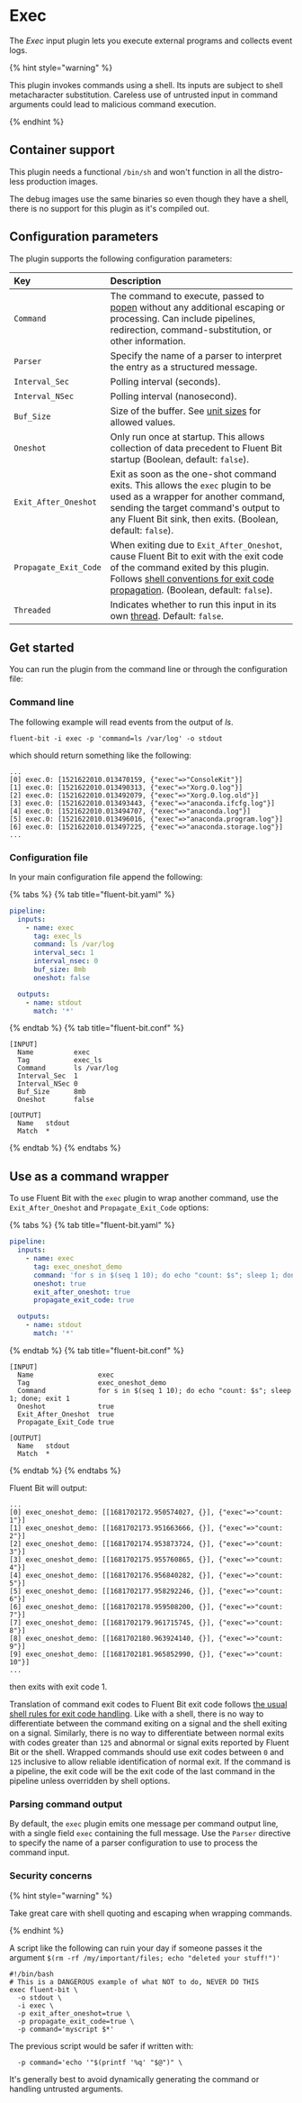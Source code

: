 # Exec

The _Exec_ input plugin lets you execute external programs and collects event logs.

{% hint style="warning" %}

This plugin invokes commands using a shell. Its inputs are subject to shell metacharacter substitution. Careless use of untrusted input in command arguments could lead to malicious command execution.

{% endhint %}

## Container support

This plugin needs a functional `/bin/sh` and won't function in all the distro-less production images.

The debug images use the same binaries so even though they have a shell, there is no support for this plugin as it's compiled out.

## Configuration parameters

The plugin supports the following configuration parameters:

| Key                   | Description                                                                                                                                                                                                                                                                          |
|:----------------------|:-------------------------------------------------------------------------------------------------------------------------------------------------------------------------------------------------------------------------------------------------------------------------------------|
| `Command`             | The command to execute, passed to [popen](https://man7.org/linux/man-pages/man3/popen.3.html) without any additional escaping or processing. Can include pipelines, redirection, command-substitution, or other information.                                                         |
| `Parser`              | Specify the name of a parser to interpret the entry as a structured message.                                                                                                                                                                                                         |
| `Interval_Sec`        | Polling interval (seconds).                                                                                                                                                                                                                                                          |
| `Interval_NSec`       | Polling interval (nanosecond).                                                                                                                                                                                                                                                       |
| `Buf_Size`            | Size of the buffer. See [unit sizes](../../administration/configuring-fluent-bit/unit-sizes.md) for allowed values.                                                                                                                                                                  |
| `Oneshot`             | Only run once at startup. This allows collection of data precedent to Fluent Bit startup (Boolean, default: `false`).                                                                                                                                                                |
| `Exit_After_Oneshot`  | Exit as soon as the one-shot command exits. This allows the `exec` plugin to be used as a wrapper for another command, sending the target command's output to any Fluent Bit sink, then exits. (Boolean, default: `false`).                                                          |
| `Propagate_Exit_Code` | When exiting due to `Exit_After_Oneshot`, cause Fluent Bit to exit with the exit code of the command exited by this plugin. Follows [shell conventions for exit code propagation](https://www.gnu.org/software/bash/manual/html_node/Exit-Status.html). (Boolean, default: `false`). |
| `Threaded`            | Indicates whether to run this input in its own [thread](../../administration/multithreading.md#inputs). Default: `false`.                                                                                                                                                            |

## Get started

You can run the plugin from the command line or through the configuration file:

### Command line

The following example will read events from the output of _ls_.

```shell
fluent-bit -i exec -p 'command=ls /var/log' -o stdout
```

which should return something like the following:

```text
...
[0] exec.0: [1521622010.013470159, {"exec"=>"ConsoleKit"}]
[1] exec.0: [1521622010.013490313, {"exec"=>"Xorg.0.log"}]
[2] exec.0: [1521622010.013492079, {"exec"=>"Xorg.0.log.old"}]
[3] exec.0: [1521622010.013493443, {"exec"=>"anaconda.ifcfg.log"}]
[4] exec.0: [1521622010.013494707, {"exec"=>"anaconda.log"}]
[5] exec.0: [1521622010.013496016, {"exec"=>"anaconda.program.log"}]
[6] exec.0: [1521622010.013497225, {"exec"=>"anaconda.storage.log"}]
...
```

### Configuration file

In your main configuration file append the following:

{% tabs %}
{% tab title="fluent-bit.yaml" %}

```yaml
pipeline:
  inputs:
    - name: exec
      tag: exec_ls
      command: ls /var/log
      interval_sec: 1
      interval_nsec: 0
      buf_size: 8mb
      oneshot: false

  outputs:
    - name: stdout
      match: '*'
```

{% endtab %}
{% tab title="fluent-bit.conf" %}

```text
[INPUT]
  Name          exec
  Tag           exec_ls
  Command       ls /var/log
  Interval_Sec  1
  Interval_NSec 0
  Buf_Size      8mb
  Oneshot       false

[OUTPUT]
  Name   stdout
  Match  *
```

{% endtab %}
{% endtabs %}

## Use as a command wrapper

To use Fluent Bit with the `exec` plugin to wrap another command, use the `Exit_After_Oneshot` and `Propagate_Exit_Code` options:

{% tabs %}
{% tab title="fluent-bit.yaml" %}

```yaml
pipeline:
  inputs:
    - name: exec
      tag: exec_oneshot_demo
      command: 'for s in $(seq 1 10); do echo "count: $s"; sleep 1; done; exit 1'
      oneshot: true
      exit_after_oneshot: true
      propagate_exit_code: true

  outputs:
    - name: stdout
      match: '*'
```

{% endtab %}
{% tab title="fluent-bit.conf" %}

```text
[INPUT]
  Name                exec
  Tag                 exec_oneshot_demo
  Command             for s in $(seq 1 10); do echo "count: $s"; sleep 1; done; exit 1
  Oneshot             true
  Exit_After_Oneshot  true
  Propagate_Exit_Code true

[OUTPUT]
  Name   stdout
  Match  *
```

{% endtab %}
{% endtabs %}

Fluent Bit will output:

```text
...
[0] exec_oneshot_demo: [[1681702172.950574027, {}], {"exec"=>"count: 1"}]
[1] exec_oneshot_demo: [[1681702173.951663666, {}], {"exec"=>"count: 2"}]
[2] exec_oneshot_demo: [[1681702174.953873724, {}], {"exec"=>"count: 3"}]
[3] exec_oneshot_demo: [[1681702175.955760865, {}], {"exec"=>"count: 4"}]
[4] exec_oneshot_demo: [[1681702176.956840282, {}], {"exec"=>"count: 5"}]
[5] exec_oneshot_demo: [[1681702177.958292246, {}], {"exec"=>"count: 6"}]
[6] exec_oneshot_demo: [[1681702178.959508200, {}], {"exec"=>"count: 7"}]
[7] exec_oneshot_demo: [[1681702179.961715745, {}], {"exec"=>"count: 8"}]
[8] exec_oneshot_demo: [[1681702180.963924140, {}], {"exec"=>"count: 9"}]
[9] exec_oneshot_demo: [[1681702181.965852990, {}], {"exec"=>"count: 10"}]
...
```

then exits with exit code 1.

Translation of command exit codes to Fluent Bit exit code follows [the usual shell rules for exit code handling](https://www.gnu.org/software/bash/manual/html_node/Exit-Status.html). Like with a shell, there is no way to differentiate between the command exiting on a signal and the shell exiting on a signal. Similarly, there is no way to differentiate between normal exits with codes greater than `125` and abnormal or signal exits reported by Fluent Bit or the shell. Wrapped commands should use exit codes between `0` and `125` inclusive to allow reliable identification of normal exit. If the command is a pipeline, the exit code will be the exit code of the last command in the pipeline unless overridden by shell options.

### Parsing command output

By default, the `exec` plugin emits one message per command output line, with a single field `exec` containing the full message. Use the `Parser` directive to specify the name of a parser configuration to use to process the command input.

### Security concerns

{% hint style="warning" %}

Take great care with shell quoting and escaping when wrapping commands.

{% endhint %}

A script like the following can ruin your day if someone passes it the argument `$(rm -rf /my/important/files; echo "deleted your stuff!")'`

```shell
#!/bin/bash
# This is a DANGEROUS example of what NOT to do, NEVER DO THIS
exec fluent-bit \
  -o stdout \
  -i exec \
  -p exit_after_oneshot=true \
  -p propagate_exit_code=true \
  -p command='myscript $*'
```

The previous script would be safer if written with:

```shell
  -p command='echo '"$(printf '%q' "$@")" \
```

It's generally best to avoid dynamically generating the command or handling untrusted arguments.